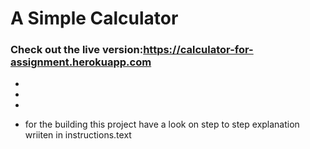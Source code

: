 # A Simple Calculator
### Check out the live version:https://calculator-for-assignment.herokuapp.com
- 

- 
-
- for the building this project have a look on step to step explanation wriiten in instructions.text




